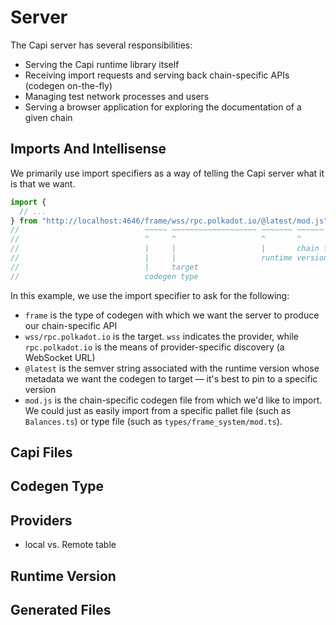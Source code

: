 # Server

The Capi server has several responsibilities:

- Serving the Capi runtime library itself
- Receiving import requests and serving back chain-specific APIs (codegen on-the-fly)
- Managing test network processes and users
- Serving a browser application for exploring the documentation of a given chain

## Imports And Intellisense

We primarily use import specifiers as a way of telling the Capi server what it is that we want.

```ts
import {
  // ...
} from "http://localhost:4646/frame/wss/rpc.polkadot.io/@latest/mod.js"
//                            ~~~~~ ~~~~~~~~~~~~~~~~~~~ ~~~~~~~ ~~~~~~
//                            ^     ^                   ^       ^
//                            |     |                   |       chain file
//                            |     |                   runtime version
//                            |     target
//                            codegen type
```

In this example, we use the import specifier to ask for the following:

- `frame` is the type of codegen with which we want the server to produce our chain-specific API
- `wss/rpc.polkadot.io` is the target. `wss` indicates the provider, while `rpc.polkadot.io` is the means of provider-specific discovery (a WebSocket URL)
- `@latest` is the semver string associated with the runtime version whose metadata we want the codegen to target –– it's best to pin to a specific version
- `mod.js` is the chain-specific codegen file from which we'd like to import. We could just as easily import from a specific pallet file (such as `Balances.ts`) or type file (such as `types/frame_system/mod.ts`).

## Capi Files

## Codegen Type

## Providers

- local vs. Remote table

## Runtime Version

## Generated Files
